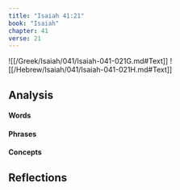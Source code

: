 ```yaml
---
title: "Isaiah 41:21"
book: "Isaiah"
chapter: 41
verse: 21
---
```

![[/Greek/Isaiah/041/Isaiah-041-021G.md#Text]]
![[/Hebrew/Isaiah/041/Isaiah-041-021H.md#Text]]

## Analysis

#### Words

#### Phrases

#### Concepts

## Reflections
